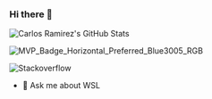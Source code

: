 ### Hi there 👋

![Carlos Ramirez's GitHub Stats](https://github-readme-stats.vercel.app/api?username=crramirez&show_icons=true&count_private=true)

![MVP_Badge_Horizontal_Preferred_Blue3005_RGB](https://github.com/user-attachments/assets/64542340-60fb-48d2-946d-324180ca67ad)

![Stackoverflow](https://stackexchange.com/users/flair/2545071.png)

- 💬 Ask me about WSL

<!--
**crramirez/crramirez** is a ✨ _special_ ✨ repository because its `README.md` (this file) appears on your GitHub profile.

Here are some ideas to get you started:

- 🔭 I’m currently working on ...
- 🌱 I’m currently learning ...
- 👯 I’m looking to collaborate on ...
- 🤔 I’m looking for help with ...
- 💬 Ask me about ...
- 📫 How to reach me: ...
- 😄 Pronouns: ...
- ⚡ Fun fact: ...
-->

